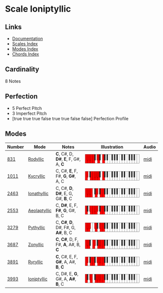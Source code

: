 # Scale Ioniptyllic

## Links

- [Documentation](README.md)
- [Scales Index](Scales.md)
- [Modes Index](Modes.md)
- [Chords Index](Chords.md)

## Cardinality

8 Notes

## Perfection

- 5 Perfect Pitch
- 3 Imperfect Pitch
- [true true true false true true false false] Perfection Profile

## Modes

| Number | Mode | Notes | Illustration | Audio |
|--------|------|-------|--------------|-------|
| [831](https://ianring.com/musictheory/scales/831) | [Rodyllic](ModeRodyllic.md) | **C**, C#, D, **D#**, **E**, F, G#, A, **C** | ![CNaturalRodyllic](ModeCNaturalRodyllic.png) | [midi](https://github.com/edipermadi/music/blob/main/docs/ModeCNaturalRodyllic.mid?raw=true) | 
| [1011](https://ianring.com/musictheory/scales/1011) | [Kycryllic](ModeKycryllic.md) | C, C#, **E**, F, F#, **G**, **G#**, A, C | ![CNaturalKycryllic](ModeCNaturalKycryllic.png) | [midi](https://github.com/edipermadi/music/blob/main/docs/ModeCNaturalKycryllic.mid?raw=true) | 
| [2463](https://ianring.com/musictheory/scales/2463) | [Ionathyllic](ModeIonathyllic.md) | C, C#, **D**, **D#**, E, G, G#, **B**, C | ![CNaturalIonathyllic](ModeCNaturalIonathyllic.png) | [midi](https://github.com/edipermadi/music/blob/main/docs/ModeCNaturalIonathyllic.mid?raw=true) | 
| [2553](https://ianring.com/musictheory/scales/2553) | [Aeolaptyllic](ModeAeolaptyllic.md) | C, **D#**, E, F, **F#**, **G**, G#, B, C | ![CNaturalAeolaptyllic](ModeCNaturalAeolaptyllic.png) | [midi](https://github.com/edipermadi/music/blob/main/docs/ModeCNaturalAeolaptyllic.mid?raw=true) | 
| [3279](https://ianring.com/musictheory/scales/3279) | [Pythyllic](ModePythyllic.md) | C, **C#**, **D**, D#, F#, G, **A#**, B, C | ![CNaturalPythyllic](ModeCNaturalPythyllic.png) | [midi](https://github.com/edipermadi/music/blob/main/docs/ModeCNaturalPythyllic.mid?raw=true) | 
| [3687](https://ianring.com/musictheory/scales/3687) | [Zonyllic](ModeZonyllic.md) | **C**, **C#**, D, F, F#, **A**, A#, B, **C** | ![CNaturalZonyllic](ModeCNaturalZonyllic.png) | [midi](https://github.com/edipermadi/music/blob/main/docs/ModeCNaturalZonyllic.mid?raw=true) | 
| [3891](https://ianring.com/musictheory/scales/3891) | [Ryryllic](ModeRyryllic.md) | **C**, C#, E, F, **G#**, A, A#, **B**, **C** | ![CNaturalRyryllic](ModeCNaturalRyryllic.png) | [midi](https://github.com/edipermadi/music/blob/main/docs/ModeCNaturalRyryllic.mid?raw=true) | 
| [3993](https://ianring.com/musictheory/scales/3993) | [Ioniptyllic](ModeIoniptyllic.md) | C, D#, E, **G**, G#, A, **A#**, **B**, C | ![CNaturalIoniptyllic](ModeCNaturalIoniptyllic.png) | [midi](https://github.com/edipermadi/music/blob/main/docs/ModeCNaturalIoniptyllic.mid?raw=true) | 
